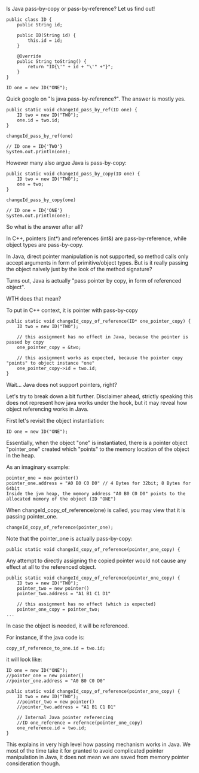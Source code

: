 Is Java pass-by-copy or pass-by-reference? Let us find out!

```
public class ID {
    public String id;

    public ID(String id) {
        this.id = id;
    }

    @Override
    public String toString() {
        return "ID{\'" + id + "\'" +"}";
    }
}

ID one = new ID("ONE");
```

Quick google on "Is java pass-by-reference?". The answer is mostly yes.

```
public static void changeId_pass_by_ref(ID one) {
    ID two = new ID("TWO");
    one.id = two.id;
}

changeId_pass_by_ref(one)

// ID one = ID{'TWO'}
System.out.println(one);
```

However many also argue Java is pass-by-copy:

```
public static void changeId_pass_by_copy(ID one) {
    ID two = new ID("TWO");
    one = two;
}

changeId_pass_by_copy(one)

// ID one = ID{'ONE'}
System.out.println(one);
```

So what is the answer after all?

In C++, pointers (int*) and references (int&) are pass-by-reference, while object types are pass-by-copy.

In Java, direct pointer manipulation is not supported,
so method calls only accept arguments in form of primitive/object types.
But is it really passing the object naively just by the look of the method signature?

Turns out, Java is actually "pass pointer by copy, in form of referenced object".

WTH does that mean?

To put in C++ context, it is pointer with pass-by-copy
```
public static void changeId_copy_of_reference(ID* one_pointer_copy) {
    ID two = new ID("TWO");

    // this assignment has no effect in Java, because the pointer is passed by copy
    one_pointer_copy = &two;

    // this assignment works as expected, because the pointer copy "points" to object instance "one"
    one_pointer_copy->id = two.id;
}
```

Wait... Java does not support pointers, right?

Let's try to break down a bit further. Disclaimer ahead,
strictly speaking this does not represent how java works under the hook,
but it may reveal how object referencing works in Java.

First let's revisit the object instantiation:

```
ID one = new ID("ONE");
```

Essentially, when the object "one" is instantiated,
there is a pointer object "pointer_one" created which "points" to the memory location of the object in the heap.

As an imaginary example:

```
pointer_one = new pointer()
pointer_one.address = "A0 B0 C0 D0" // 4 Bytes for 32bit; 8 Bytes for 64bit
Inside the jvm heap, the memory address "A0 B0 C0 D0" points to the allocated memory of the object (ID "ONE")
```

When changeId_copy_of_reference(one) is called, you may view that it is passing pointer_one.

```
changeId_copy_of_reference(pointer_one);
```

Note that the pointer_one is actually pass-by-copy:

```
public static void changeId_copy_of_reference(pointer_one_copy) {
```

Any attempt to directly assigning the copied pointer would not cause any effect at all to the referenced object.

```
public static void changeId_copy_of_reference(pointer_one_copy) {
    ID two = new ID("TWO");
    pointer_two = new pointer()
    pointer_two.address = "A1 B1 C1 D1"
    
    // this assignment has no effect (which is expected)
    pointer_one_copy = pointer_two;
...
```

In case the object is needed, it will be referenced.

For instance, if the java code is:
```
copy_of_reference_to_one.id = two.id;
```

it will look like:

```
ID one = new ID("ONE");
//pointer_one = new pointer()
//pointer_one.address = "A0 B0 C0 D0"

public static void changeId_copy_of_reference(pointer_one_copy) {
    ID two = new ID("TWO");
    //pointer_two = new pointer()
    //pointer_two.address = "A1 B1 C1 D1"
    
    // Internal Java pointer referencing
    //ID one_reference = refernce(pointer_one_copy)
    one_reference.id = two.id;
}
```

This explains in very high level how passing mechanism works in Java.
We most of the time take it for granted to avoid complicated pointer manipulation in Java,
it does not mean we are saved from memory pointer consideration though.
